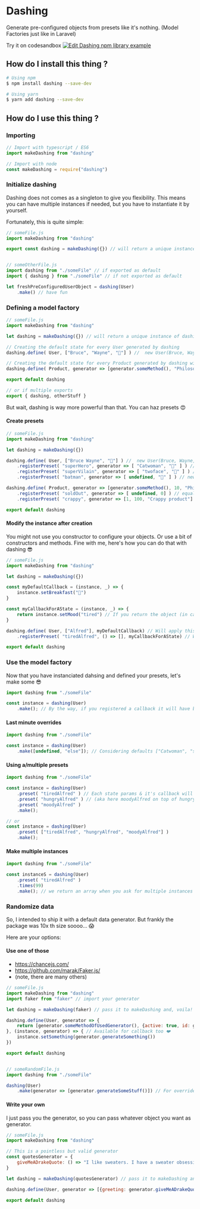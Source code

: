 # Dashing
Generate pre-configured objects from presets like it's nothing. (Model Factories just like in Laravel)


Try it on codesandbox
[![Edit Dashing npm library example](https://codesandbox.io/static/img/play-codesandbox.svg)](https://codesandbox.io/s/209n3k3r1j?expanddevtools=1&view=editor)

## How do I install this thing ?
```sh
# Using npm
$ npm install dashing --save-dev

# Using yarn
$ yarn add dashing --save-dev
```


## How do I use this thing ?
### Importing
```javascript
// Import with typescript / ES6
import makeDashing from "dashing"

// Import with node
const makeDashing = require("dashing")
```

### Initialize dashing
Dashing does not comes as a singleton to give you flexibility.
This means you can have multiple instances if needed,
but you have to instantiate it by yourself.

Fortunately, this is quite simple:
```javascript
// someFile.js
import makeDashing from "dashing"

export const dashing = makeDashing({}) // will return a unique instance of dashing


// someOtherFile.js
import dashing from "./someFile" // if exported as default
import { dashing } from "./someFile" // if not exported as default

let freshPreConfiguredUserObject = dashing(User)
	.make() // have fun
```

### Defining a model factory
```javascript
// someFile.js
import makeDashing from "dashing"

let dashing = makeDashing({}) // will return a unique instance of dashing

// Creating the default state for every User generated by dashing
dashing.define( User, ["Bruce", "Wayne", "🥞"] ) //  new User(Bruce, Wayne, 🥞)

// Creating the default state for every Product generated by dashing with dynamic data 🦄 (see at the end for generators)
dashing.define( Product, generator => [generator.someMethod(), "Philosopher stone"] ) // equals new Product(9.99, "philospher stone")

export default dashing

// or if multiple exports
export { dashing, otherStuff }
```

But wait, dashing is way more powerful than that. You can haz presets 😍

#### Create presets
```javascript
// someFile.js
import makeDashing from "dashing"

let dashing = makeDashing({})

dashing.define( User, ["Bruce Wayne", "🥞"] ) //  new User(Bruce, Wayne, 🥞)
	.registerPreset( "superHero", generator => [ "Catwoman", "🥛" ] ) //  new User(Catwoman, "🥛" )
	.registerPreset( "superVilain", generator => [ "twoface", "🍉" ] ) // new User( "twoface", "🍉" )
	.registerPreset( "batman", generator => [ undefined, "🍕" ] ) // new User( "Bruce Wayne", "🍕" )

dashing.define( Product, generator => [generator.someMethod(), 10, "Philosopher stone"] ) // equals new Product(9.99, 10, "philospher stone")
	.registerPreset( "soldOut", generator => [ undefined, 0] ) // equals new Product(9.99, 0, "philospher stone")
	.registerPreset( "crappy", generator => [1, 100, "Crappy product"] ) // equals new Product(1, 100, "Crappy product)

export default dashing
```

#### Modify the instance after creation
You might not use you constructor to configure your objects. Or use a bit of constructors and methods. Fine with me, here's how you can do that with dashing 😎

```javascript
// someFile.js
import makeDashing from "dashing"

let dashing = makeDashing({})

const myDefaultCallback = (instance, _) => {
	instance.setBreakfast("🥞")
}

const myCallbackForAState = (instance, _) => {
    return instance.setMood("tired") // If you return the object (in case immutable or something, we will use it for the next process)
}

dashing.define( User, ["Alfred"], myDefaultCallback) // Will apply this cllback to every created instance
	.registerPreset( "tiredAlfred", () => [], myCallbackForAState) // Will apply this callback to instance generated with this state

export default dashing
````

### Use the model factory
Now that you have instanciated dahsing and defined your presets, let's make some 😎
```javascript
import dashing from "./someFile"

const instance = dashing(User)
	.make(); // By the way, if you registered a callback it will have been applied to the resulting instance 😁
````

#### Last minute overrides
```javascript
import dashing from "./someFile"

const instance = dashing(User)
	.make([undefined, "else"]); // Considering defaults ["Catwoman", "something"], will make new User("catwoman", "else")
````

#### Using a/multiple presets
```javascript
import dashing from "./someFile"

const instance = dashing(User)
 	.preset( "tiredAlfred" ) // Each state params & it's callback will be applied on top of the other in the oreder you asked for
	.preset( "hungryAlfred" ) // (aka here moodyAlfred on top of hungryAlfred which is applied on top of tiredAlfred
	.preset( "moodyAlfred" )
	.make();

// or
const instance = dashing(User)
 	.preset( ["tiredAlfred", "hungryAlfred", "moodyAlfred"] )
	.make();
````

#### Make multiple instances
```javascript
import dashing from "./someFile"

const instanceS = dashing(User)
	.preset( "tiredAlfred" )
	.times(99)
	.make(); // we return an array when you ask for multiple instances 📦
````

### Randomize data
So, I intended to ship it with a default data generator. But frankly the package was 10x th size soooo... 😱

Here are your options:

#### Use one of those
- https://chancejs.com/
- https://github.com/marak/Faker.js/
- (note, there are many others)

```javascript
// someFile.js
import makeDashing from "dashing"
import faker from "faker" // import your generator

let dashing = makeDashing(faker) // pass it to makeDashing and, voila! 🤑

dashing.define(User, generator => {
	return [generator.someMethodOfUsedGenerator(), {active: true, id: generator.makeMeSomeId()}]
}, (instance, generator) => { // Available for callback too ❤️
	instance.setSomething(generator.generateSomething())
})

export default dashing


// someRandomFile.js
import dashing from "./someFile"

dashing(User)
	.make(generator => [generator.generateSomeStuff()]) // For overrides too 😍
````


#### Write your own
I just pass you the generator, so you can pass whatever object you want as generator.

```javascript
// someFile.js
import makeDashing from "dashing"

// This is a pointless but valid generator
const quotesGenerator = {
	giveMeADrakeQuote: () => "I like sweaters. I have a sweater obsession, I guess. -Drake"
}

let dashing = makeDashing(quotesGenerator) // pass it to makeDashing and, voila! 🤑

dashing.define(User, generator => [{greeting: generator.giveMeADrakeQuote()}])

export default dashing
````
